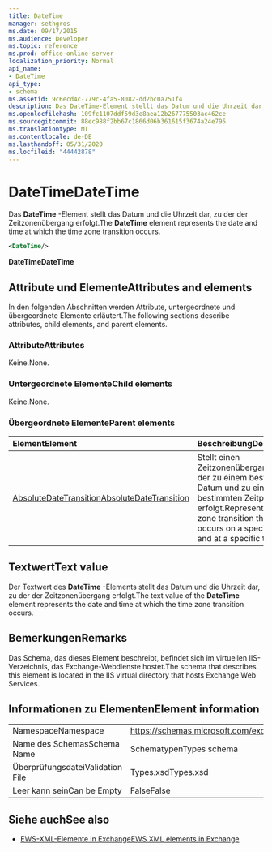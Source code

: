 ```yaml
---
title: DateTime
manager: sethgros
ms.date: 09/17/2015
ms.audience: Developer
ms.topic: reference
ms.prod: office-online-server
localization_priority: Normal
api_name:
- DateTime
api_type:
- schema
ms.assetid: 9c6ecd4c-779c-4fa5-8082-dd2bc0a751f4
description: Das DateTime-Element stellt das Datum und die Uhrzeit dar, zu der der Zeitzonenübergang erfolgt.
ms.openlocfilehash: 109fc1107ddf59d3e8aea12b267775503ac462ce
ms.sourcegitcommit: 88ec988f2bb67c1866d06b361615f3674a24e795
ms.translationtype: MT
ms.contentlocale: de-DE
ms.lasthandoff: 05/31/2020
ms.locfileid: "44442878"
---
```

# <a name="datetime"></a><span data-ttu-id="f3406-103">DateTime</span><span class="sxs-lookup"><span data-stu-id="f3406-103">DateTime</span></span>

<span data-ttu-id="f3406-104">Das **DateTime** -Element stellt das Datum und die Uhrzeit dar, zu der der Zeitzonenübergang erfolgt.</span><span class="sxs-lookup"><span data-stu-id="f3406-104">The **DateTime** element represents the date and time at which the time zone transition occurs.</span></span> 
  
```xml
<DateTime/>
```

<span data-ttu-id="f3406-105">**DateTime**</span><span class="sxs-lookup"><span data-stu-id="f3406-105">**DateTime**</span></span>

## <a name="attributes-and-elements"></a><span data-ttu-id="f3406-106">Attribute und Elemente</span><span class="sxs-lookup"><span data-stu-id="f3406-106">Attributes and elements</span></span>

<span data-ttu-id="f3406-107">In den folgenden Abschnitten werden Attribute, untergeordnete und übergeordnete Elemente erläutert.</span><span class="sxs-lookup"><span data-stu-id="f3406-107">The following sections describe attributes, child elements, and parent elements.</span></span>
  
### <a name="attributes"></a><span data-ttu-id="f3406-108">Attribute</span><span class="sxs-lookup"><span data-stu-id="f3406-108">Attributes</span></span>

<span data-ttu-id="f3406-109">Keine.</span><span class="sxs-lookup"><span data-stu-id="f3406-109">None.</span></span>
  
### <a name="child-elements"></a><span data-ttu-id="f3406-110">Untergeordnete Elemente</span><span class="sxs-lookup"><span data-stu-id="f3406-110">Child elements</span></span>

<span data-ttu-id="f3406-111">Keine.</span><span class="sxs-lookup"><span data-stu-id="f3406-111">None.</span></span>
  
### <a name="parent-elements"></a><span data-ttu-id="f3406-112">Übergeordnete Elemente</span><span class="sxs-lookup"><span data-stu-id="f3406-112">Parent elements</span></span>

|<span data-ttu-id="f3406-113">**Element**</span><span class="sxs-lookup"><span data-stu-id="f3406-113">**Element**</span></span>|<span data-ttu-id="f3406-114">**Beschreibung**</span><span class="sxs-lookup"><span data-stu-id="f3406-114">**Description**</span></span>|
|:-----|:-----|
|[<span data-ttu-id="f3406-115">AbsoluteDateTransition</span><span class="sxs-lookup"><span data-stu-id="f3406-115">AbsoluteDateTransition</span></span>](absolutedatetransition.md) <br/> |<span data-ttu-id="f3406-116">Stellt einen Zeitzonenübergang dar, der zu einem bestimmten Datum und zu einem bestimmten Zeitpunkt erfolgt.</span><span class="sxs-lookup"><span data-stu-id="f3406-116">Represents a time zone transition that occurs on a specific date and at a specific time.</span></span>  <br/> |
   
## <a name="text-value"></a><span data-ttu-id="f3406-117">Textwert</span><span class="sxs-lookup"><span data-stu-id="f3406-117">Text value</span></span>

<span data-ttu-id="f3406-118">Der Textwert des **DateTime** -Elements stellt das Datum und die Uhrzeit dar, zu der der Zeitzonenübergang erfolgt.</span><span class="sxs-lookup"><span data-stu-id="f3406-118">The text value of the **DateTime** element represents the date and time at which the time zone transition occurs.</span></span> 
  
## <a name="remarks"></a><span data-ttu-id="f3406-119">Bemerkungen</span><span class="sxs-lookup"><span data-stu-id="f3406-119">Remarks</span></span>

<span data-ttu-id="f3406-120">Das Schema, das dieses Element beschreibt, befindet sich im virtuellen IIS-Verzeichnis, das Exchange-Webdienste hostet.</span><span class="sxs-lookup"><span data-stu-id="f3406-120">The schema that describes this element is located in the IIS virtual directory that hosts Exchange Web Services.</span></span>
  
## <a name="element-information"></a><span data-ttu-id="f3406-121">Informationen zu Elementen</span><span class="sxs-lookup"><span data-stu-id="f3406-121">Element information</span></span>

|||
|:-----|:-----|
|<span data-ttu-id="f3406-122">Namespace</span><span class="sxs-lookup"><span data-stu-id="f3406-122">Namespace</span></span>  <br/> |https://schemas.microsoft.com/exchange/services/2006/types  <br/> |
|<span data-ttu-id="f3406-123">Name des Schemas</span><span class="sxs-lookup"><span data-stu-id="f3406-123">Schema Name</span></span>  <br/> |<span data-ttu-id="f3406-124">Schematypen</span><span class="sxs-lookup"><span data-stu-id="f3406-124">Types schema</span></span>  <br/> |
|<span data-ttu-id="f3406-125">Überprüfungsdatei</span><span class="sxs-lookup"><span data-stu-id="f3406-125">Validation File</span></span>  <br/> |<span data-ttu-id="f3406-126">Types.xsd</span><span class="sxs-lookup"><span data-stu-id="f3406-126">Types.xsd</span></span>  <br/> |
|<span data-ttu-id="f3406-127">Leer kann sein</span><span class="sxs-lookup"><span data-stu-id="f3406-127">Can be Empty</span></span>  <br/> |<span data-ttu-id="f3406-128">False</span><span class="sxs-lookup"><span data-stu-id="f3406-128">False</span></span>  <br/> |
   
## <a name="see-also"></a><span data-ttu-id="f3406-129">Siehe auch</span><span class="sxs-lookup"><span data-stu-id="f3406-129">See also</span></span>

- [<span data-ttu-id="f3406-130">EWS-XML-Elemente in Exchange</span><span class="sxs-lookup"><span data-stu-id="f3406-130">EWS XML elements in Exchange</span></span>](ews-xml-elements-in-exchange.md)

